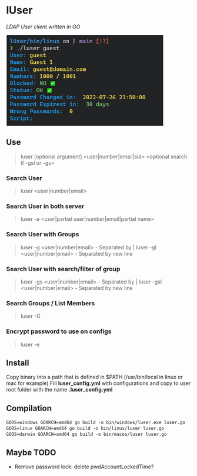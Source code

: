 # lUser
_LDAP User client written in GO_

![Screenshot](/screenshot.png)

## Use

> luser [optional argument] <user|number|email|sid> <optional search if -gsl or -gs>

### Search User
> luser <user|number|email>

### Search User in both server
> luser -a <user|partial user|number|email|partial name>

### Search User with Groups
> luser -g <user|number|email> - Separated by  |
> luser -gl <user|number|email> - Separated by new line

### Search User with search/filter of group
> luser -gs <user|number|email> <text to search> - Separated by  |
> luser -gsl <user|number|email> <text to search>  - Separated by new line

### Search Groups / List Members
> luser -G <group name>

### Encrypt password to use on configs
> luser -e <password to encrypt>

## Install

Copy binary into a path that is defined in $PATH (/usr/bin/local in linux or mac for example)
Fill **luser_config.yml** with configurations and copy to user root folder with the name **.luser_config.yml**

## Compilation

```
GOOS=windows GOARCH=amd64 go build -o bin/windows/luser.exe luser.go
GOOS=linux GOARCH=amd64 go build -o bin/linux/luser luser.go
GOOS=darwin GOARCH=amd64 go build -o bin/macos/luser luser.go
```


## Maybe TODO

* Remove password lock: delete pwdAccountLockedTime?

